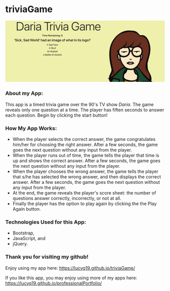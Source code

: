 # triviaGame

![Image of triviaGame](./assets/images/triviaGame.png)

### About my App:

This app is a timed trivia game over the 90's TV show <em>Daria</em>.  The game reveals only one question at a time.  The player has fiften seconds to answer each question.  Begin by clicking the start button!

### How My App Works:

* When the player selects the correct answer, the game congratulates him/her for choosing the right answer.  After a few seconds, the game goes the next question without any input from the player.
* When the player runs out of time, the game tells the player that time is up and shows the correct answer.  After a few seconds, the game goes the next question without any input from the player.
* When the player chooses the wrong answer, the game tells the player that s/he has selected the wrong answer, and then displays the correct answer.  After a few seconds, the game goes the next question without any input from the player.
* At the end, the game reveals the player's score sheet: the number of questions answer correctly, incorrectly, or not at all.
* Finally the player has the option to play again by clicking the the Play
Again button.

### Technologies Used for this App:

* Bootstrap,
* JavaScript, and
* jQuery.

### Thank you for visiting my github!

Enjoy using my app here: https://lucyq19.github.io/triviaGame/

If you like this app, you may enjoy using more of my apps here: https://lucyq19.github.io/professionalPortfolio/
